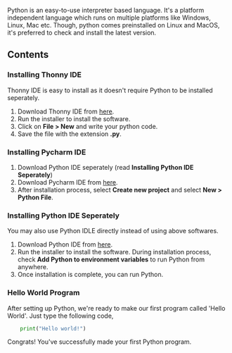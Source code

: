 Python is an easy-to-use interpreter based language. It's a platform independent language which runs on multiple platforms like Windows,
Linux, Mac etc. Though, python comes preinstalled on Linux and MacOS, it's preferred to check and install the latest version.
## Contents

### Installing Thonny IDE

Thonny IDE is easy to install as it doesn't require Python to be installed seperately.

1. Download Thonny IDE from [here](https://thonny.org/).
2. Run the installer to install the software.
3. Click on **File > New** and write your python code.
4. Save the file with the extension **.py**.

### Installing Pycharm IDE

1. Download Python IDE seperately (read **Installing Python IDE Seperately**)
2. Download Pycharm IDE from [here](https://www.jetbrains.com/pycharm/download/download-thanks.html?platform=windows&code=PCC).
3. After installation process, select **Create new project** and select **New > Python File**.

### Installing Python IDE Seperately

You may also use Python IDLE directly instead of using above softwares.

1. Download Python IDE from [here](https://www.python.org/downloads/).
2. Run the installer to install the software. During installation process, check **Add Python to environment variables** to run Python
   from anywhere.
3. Once installation is complete, you can run Python.

### Hello World Program

After setting up Python, we're ready to make our first program called 'Hello World'. Just type the following code,

```python
    print("Hello world!") 
```

Congrats! You've successfully made your first Python program.

